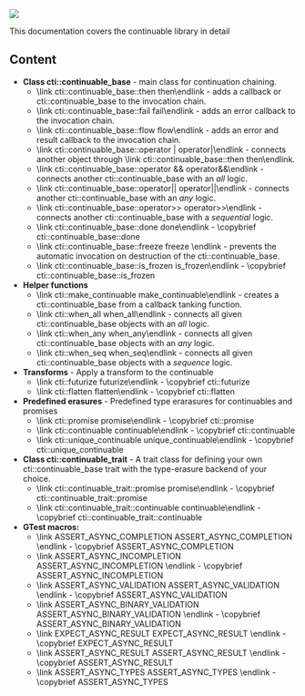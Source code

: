 ![](https://raw.githubusercontent.com/Naios/continuable/master/doc/slideshow.gif)

This documentation covers the continuable library in detail

## Content

- **Class cti::continuable_base**  - main class for continuation chaining.
  - \link cti::continuable_base::then then\endlink - adds a callback or cti::continuable_base to the invocation chain.
  - \link cti::continuable_base::fail fail\endlink - adds an error callback to the invocation chain.
  - \link cti::continuable_base::flow flow\endlink - adds an error and result callback to the invocation chain.
  - \link cti::continuable_base::operator | operator|\endlink - connects another object through \link cti::continuable_base::then then\endlink.
  - \link cti::continuable_base::operator && operator&&\endlink - connects another cti::continuable_base with an *all* logic.
  - \link cti::continuable_base::operator|| operator||\endlink - connects another cti::continuable_base with an *any* logic.
  - \link cti::continuable_base::operator>> operator>>\endlink - connects another cti::continuable_base with a *sequential* logic.
  - \link cti::continuable_base::done done\endlink - \copybrief cti::continuable_base::done
  - \link cti::continuable_base::freeze freeze \endlink - prevents the automatic invocation on destruction of the cti::continuable_base.
  - \link cti::continuable_base::is_frozen is_frozen\endlink - \copybrief cti::continuable_base::is_frozen
- **Helper functions**
  - \link cti::make_continuable make_continuable\endlink - creates a cti::continuable_base from a callback tanking function.
  - \link cti::when_all when_all\endlink - connects all given cti::continuable_base objects with an *all* logic.
  - \link cti::when_any when_any\endlink - connects all given cti::continuable_base objects with an *any* logic.
  - \link cti::when_seq when_seq\endlink - connects all given cti::continuable_base objects with a *sequence* logic.
- **Transforms** - Apply a transform to the continuable
  - \link cti::futurize futurize\endlink - \copybrief cti::futurize
  - \link cti::flatten flatten\endlink - \copybrief cti::flatten
- **Predefined erasures** - Predefined type erarasures for continuables and promises
  - \link cti::promise promise\endlink - \copybrief cti::promise
  - \link cti::continuable continuable\endlink - \copybrief cti::continuable
  - \link cti::unique_continuable unique_continuable\endlink - \copybrief cti::unique_continuable
- **Class cti::continuable_trait** - A trait class for defining your own cti::continuable_base trait with the type-erasure backend of your choice.
  - \link cti::continuable_trait::promise promise\endlink - \copybrief cti::continuable_trait::promise
  - \link cti::continuable_trait::continuable continuable\endlink - \copybrief cti::continuable_trait::continuable
- **GTest macros:**
  - \link ASSERT_ASYNC_COMPLETION ASSERT_ASYNC_COMPLETION \endlink - \copybrief ASSERT_ASYNC_COMPLETION
  - \link ASSERT_ASYNC_INCOMPLETION ASSERT_ASYNC_INCOMPLETION \endlink - \copybrief ASSERT_ASYNC_INCOMPLETION
  - \link ASSERT_ASYNC_VALIDATION ASSERT_ASYNC_VALIDATION \endlink - \copybrief ASSERT_ASYNC_VALIDATION
  - \link ASSERT_ASYNC_BINARY_VALIDATION ASSERT_ASYNC_BINARY_VALIDATION \endlink - \copybrief ASSERT_ASYNC_BINARY_VALIDATION
  - \link EXPECT_ASYNC_RESULT EXPECT_ASYNC_RESULT \endlink - \copybrief EXPECT_ASYNC_RESULT
  - \link ASSERT_ASYNC_RESULT ASSERT_ASYNC_RESULT \endlink - \copybrief ASSERT_ASYNC_RESULT
  - \link ASSERT_ASYNC_TYPES ASSERT_ASYNC_TYPES \endlink - \copybrief ASSERT_ASYNC_TYPES
